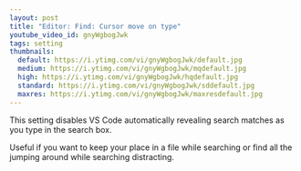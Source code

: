 ```yaml
---
layout: post
title: "Editor: Find: Cursor move on type"
youtube_video_id: gnyWgbogJwk
tags: setting
thumbnails:
  default: https://i.ytimg.com/vi/gnyWgbogJwk/default.jpg
  medium: https://i.ytimg.com/vi/gnyWgbogJwk/mqdefault.jpg
  high: https://i.ytimg.com/vi/gnyWgbogJwk/hqdefault.jpg
  standard: https://i.ytimg.com/vi/gnyWgbogJwk/sddefault.jpg
  maxres: https://i.ytimg.com/vi/gnyWgbogJwk/maxresdefault.jpg
---
```


This setting disables VS Code automatically revealing search matches as you type in the search box.

Useful if you want to keep your place in a file while searching or find all the jumping around while searching distracting.
